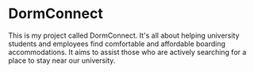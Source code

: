 # DormConnect
This is my project called DormConnect. It's all about helping university students and employees find comfortable and affordable boarding accommodations. It aims to assist those who are actively searching for a place to stay near our university.
